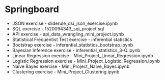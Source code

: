 # Springboard
* JSON exercise - sliderule_dsi_json_exercise.ipynb
* SQL exercise - 1520094343_sql_project.sql
* API exercise - api_data_wrangling_mini_project.ipynb
* Statistical Frequentist Test exercise - inferential statistics
* Bootstrap exercise - inferential_statistics_bootstrap.ipynb
* Bayesian Inference exercise - inferential_statistics_3-Q.ipynb
* Linear Regression exercise - Mini_Project_Linear_Regression.ipynb
* Logistic Regression exercise - Mini_Project_Logistic_Regression.ipynb
* Naive Bayes exercise - Mini_Project_Naive_Bayes.ipynb
* Clustering exercise - Mini_Project_Clustering.ipynb
